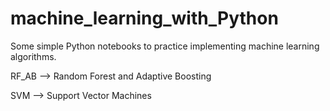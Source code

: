 # machine_learning_with_Python
Some simple Python notebooks to practice implementing machine learning algorithms.

RF_AB --> Random Forest and Adaptive Boosting

SVM --> Support Vector Machines
